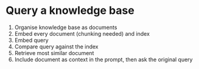 # Query a knowledge base

1. Organise knowledge base as documents
2. Embed every document (chunking needed) and index
3. Embed query
4. Compare query against the index
5. Retrieve most similar document
6. Include document as context in the prompt, then ask the original query

